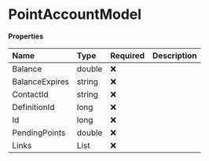 # PointAccountModel

**Properties**

| Name           | Type                  | Required | Description |
| :------------- | :-------------------- | :------- | :---------- |
| Balance        | double                | ❌       |             |
| BalanceExpires | string                | ❌       |             |
| ContactId      | string                | ❌       |             |
| DefinitionId   | long                  | ❌       |             |
| Id             | long                  | ❌       |             |
| PendingPoints  | double                | ❌       |             |
| Links          | List<IHypermediaLink> | ❌       |             |

<!-- This file was generated by liblab | https://liblab.com/ -->
